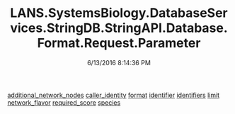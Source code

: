 ﻿---
title: LANS.SystemsBiology.DatabaseServices.StringDB.StringAPI.Database.Format.Request.Parameter
date: 6/13/2016 8:14:36 PM
---

[additional_network_nodes](T-LANS.SystemsBiology.DatabaseServices.StringDB.StringAPI.Database.Format.Request.Parameter.additional_network_nodes.html)
[caller_identity](T-LANS.SystemsBiology.DatabaseServices.StringDB.StringAPI.Database.Format.Request.Parameter.caller_identity.html)
[format](T-LANS.SystemsBiology.DatabaseServices.StringDB.StringAPI.Database.Format.Request.Parameter.format.html)
[identifier](T-LANS.SystemsBiology.DatabaseServices.StringDB.StringAPI.Database.Format.Request.Parameter.identifier.html)
[identifiers](T-LANS.SystemsBiology.DatabaseServices.StringDB.StringAPI.Database.Format.Request.Parameter.identifiers.html)
[limit](T-LANS.SystemsBiology.DatabaseServices.StringDB.StringAPI.Database.Format.Request.Parameter.limit.html)
[network_flavor](T-LANS.SystemsBiology.DatabaseServices.StringDB.StringAPI.Database.Format.Request.Parameter.network_flavor.html)
[required_score](T-LANS.SystemsBiology.DatabaseServices.StringDB.StringAPI.Database.Format.Request.Parameter.required_score.html)
[species](T-LANS.SystemsBiology.DatabaseServices.StringDB.StringAPI.Database.Format.Request.Parameter.species.html)
